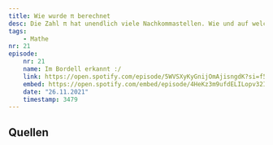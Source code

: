 ```yaml
---
title: Wie wurde π berechnet
desc: Die Zahl π hat unendlich viele Nachkommastellen. Wie und auf welche Stelle genau konnte schon vor hunderten von Jahren π berechnet werden 
tags:
    - Mathe
nr: 21
episode:
    nr: 21
    name: Im Bordell erkannt :/
    link: https://open.spotify.com/episode/5WVSXyKyGnijOmAjisngdK?si=f54238fc5dfa4812
    embed: https://open.spotify.com/embed/episode/4HeKz3m9ufdELILopv32Il?utm_source=generator&theme=0&t=3479
    date: "26.11.2021"
    timestamp: 3479
---
```




## Quellen
